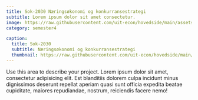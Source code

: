 ```yaml
---
title: Sok-2030 Næringsøkonomi og konkurransestrategi
subtitle: Lorem ipsum dolor sit amet consectetur.
image: https://raw.githubusercontent.com/uit-econ/hovedside/main/assets/img/Sok-2030.jpg
category: semester4

caption:
  title: Sok-2030
  subtitle: Næringsøkonomi og konkurransestrategi
  thumbnail: https://raw.githubusercontent.com/uit-econ/hovedside/main/assets/img/Sok-2030.jpg
---
```

Use this area to describe your project. Lorem ipsum dolor sit amet, consectetur adipisicing elit. Est blanditiis dolorem culpa incidunt minus dignissimos deserunt repellat aperiam quasi sunt officia expedita beatae cupiditate, maiores repudiandae, nostrum, reiciendis facere nemo!


